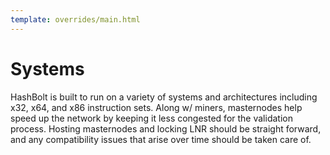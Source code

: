 ```yaml
---
template: overrides/main.html
---
```


# Systems

HashBolt is built to run on a variety of systems and architectures including x32, x64, and x86 instruction sets. Along w/ miners, masternodes help speed up the network by keeping it less congested for the validation process. Hosting masternodes and locking LNR should be straight forward, and any compatibility issues that arise over time should be taken care of.
